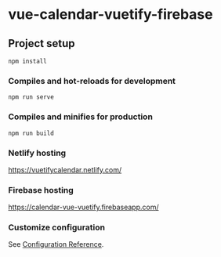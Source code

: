 # vue-calendar-vuetify-firebase

## Project setup
```
npm install
```

### Compiles and hot-reloads for development
```
npm run serve
```

### Compiles and minifies for production
```
npm run build
```
### Netlify hosting

https://vuetifycalendar.netlify.com/

### Firebase hosting

https://calendar-vue-vuetify.firebaseapp.com/

### Customize configuration
See [Configuration Reference](https://cli.vuejs.org/config/).
